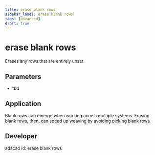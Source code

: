 ```yaml
---
title: erase blank rows
sidebar_label: erase blank rows
tags: [advanced]
draft: true
---
```

# erase blank rows
Erases any rows that are entirely unset.

<!--![file](./img/erase blank rows.png)-->

## Parameters
- tbd

## Application
Blank rows can emerge when working across multiple systems. Erasing blank rows, then, can speed up weaving by avoiding picking blank rows
## Developer
adacad id: erase blank rows
